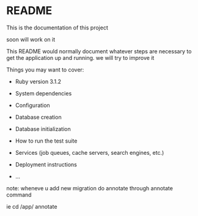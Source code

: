 # README

This is the documentation of this project

soon will work on it

This README would normally document whatever steps are necessary to get the
application up and running. we will try to improve it

Things you may want to cover:

* Ruby version   3.1.2

* System dependencies

* Configuration

* Database creation

* Database initialization

* How to run the test suite

* Services (job queues, cache servers, search engines, etc.)

* Deployment instructions

* ...


note: wheneve u add new migration do annotate through annotate command

ie  cd /app/
     annotate
